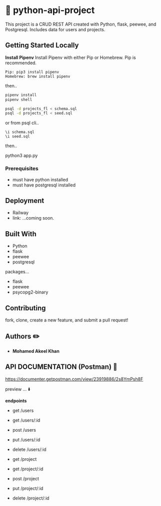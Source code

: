 # 🐍 python-api-project

This project is a CRUD REST API created with Python, flask, peewee, and Postgresql. Includes data for users and projects.

## Getting Started Locally

**Install Pipenv**
Install Pipenv with either Pip or Homebrew. Pip is recommended.

```
Pip: pip3 install pipenv
Homebrew: brew install pipenv
```

then..

```bash
pipenv install
pipenv shell
```

```bash
psql -d projects_fl < schema.sql
psql -d projects_fl < seed.sql
```

or from psql cli..

```
\i schema.sql
\i seed.sql
```

then..

python3 app.py

### Prerequisites

- must have python installed
- must have postgresql installed

## Deployment

- Railway
- link: ...coming soon.

## Built With

- Python
- flask
- peewee
- postgresql

packages...

- flask
- peewee
- psycopg2-binary

## Contributing

fork, clone, create a new feature, and submit a pull request!

## Authors ✏️

- **Mohamed Akeel Khan**

## API DOCUMENTATION (Postman) 📩

https://documenter.getpostman.com/view/23919886/2s8YmPsh8F

preview ... ⬇️

**endpoints**

- get /users
- get /users/:id
- post /users
- put /users/:id
- delete /users/:id

- get /project
- get /project/:id
- post /project
- put /project/:id
- delete /project/:id

